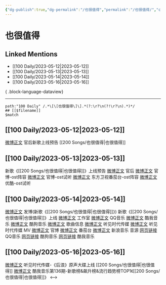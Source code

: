 ```yaml
---
{"dg-publish":true,"dg-permalink":"/也很值得","permalink":"/也很值得/","created":"2023-05-13T14:32:55.282+08:00","updated":"2023-08-24T17:54:13.597+08:00"}
---
```


# 也很值得

## Linked Mentions
- [[100 Daily/2023-05-12\|2023-05-12]]
- [[100 Daily/2023-05-13\|2023-05-13]]
- [[100 Daily/2023-05-14\|2023-05-14]]
- [[100 Daily/2023-05-16\|2023-05-16]]

{ .block-language-dataview}

---

```expander
path:"100 Daily" /.*\[\[也很值得\]\].*(?:\r?\n(?!\r?\n).*)*/
## [[$filename]]
$match
```
## [[100 Daily/2023-05-12\|2023-05-12]]
[微博正文](http://weibo.com/5248300719/N0iQsjYQi) 官后新歌上线预告 [[200 Songs/也很值得\|也很值得]]
## [[100 Daily/2023-05-13\|2023-05-13]]
新歌《[[200 Songs/也很值得\|也很值得]]》上线预告
[微博正文](https://weibo.com/5248300719/N0iQsjYQi) 官后
[微博正文](https://weibo.com/7734039569/N0mzGl431) 官博-ost阵容
[微博正文](https://weibo.com/7734039569/N0mBHCfWm) 官博-ost试听
[微博正文](http://weibo.com/1767910704/N0mCVlAeY) 东方卫视番茄台-ost阵容
[微博正文](http://weibo.com/1642904381/N0mBHEt0s) 优酷-ost试听
## [[100 Daily/2023-05-14\|2023-05-14]]
[微博正文](http://weibo.com/1736988591/N0zrU1D9S) 发博(新歌《[[200 Songs/也很值得\|也很值得]]》)
新歌《[[200 Songs/也很值得\|也很值得]]》上线
[微博正文](http://weibo.com/7478855230/N0sh8AJBi) 工作室
[微博正文](http://weibo.com/2169129705/N0sgOysWj) QQ音乐
[微博正文](http://weibo.com/1738434147/N0sgOj5nL) 酷我音乐
[微博正文](http://weibo.com/1665103091/N0sjicRNw) 酷狗音乐
[微博正文](http://weibo.com/6466290670/N0sm838bF) 歌曲信息
[微博正文](http://weibo.com/5064650954/N0wclAwCi) 听见时代传媒
[微博正文](http://weibo.com/5064650954/N0wowymOc) 听见时代传媒
MV
[微博正文](http://weibo.com/7734039569/N0yWPjt3U) 官博
[微博正文](http://weibo.com/1767910704/N0yWPCbaU) 番茄台
[微博正文](http://weibo.com/1266269835/N0yWPB4WK) 新浪音乐
音源
[网页链接](https://weibo.cn/sinaurl?u=https%3A%2F%2Fi.y.qq.com%2Fv8%2Fplaysong.html%3Fsongid%3D411683216%26source%3Dyqq%26ADTAG%3Dhz_wb_sf%26channelId%3D10081987) QQ音乐
[网页链接](https://weibo.cn/sinaurl?u=https%3A%2F%2Fm3ws.kugou.com%2Fmixsong%2F8i12jd9f.html) 酷狗音乐
[网页链接](https://weibo.cn/sinaurl?u=http%3A%2F%2Fm.kuwo.cn%2Fnewh5app%2Fplay_detail%2F275984998) 酷我音乐
## [[100 Daily/2023-05-16\|2023-05-16]]
[微博正文](https://weibo.com/5064650954/4901985499743425) 听见时代传媒-《后浪》原声大碟上线 [[200 Songs/也很值得\|也很值得]]
[微博正文](https://weibo.com/1738434147/4902108879391857) 酷我音乐第136期-新歌榜&飙升榜&流行趋势榜TOP1《[[200 Songs/也很值得\|也很值得]]》
<-->